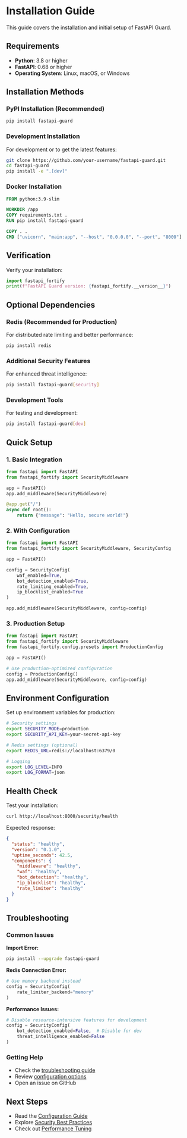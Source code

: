 # Installation Guide

This guide covers the installation and initial setup of FastAPI Guard.

## Requirements

- **Python**: 3.8 or higher
- **FastAPI**: 0.68 or higher
- **Operating System**: Linux, macOS, or Windows

## Installation Methods

### PyPI Installation (Recommended)

```bash
pip install fastapi-guard
```

### Development Installation

For development or to get the latest features:

```bash
git clone https://github.com/your-username/fastapi-guard.git
cd fastapi-guard
pip install -e ".[dev]"
```

### Docker Installation

```dockerfile
FROM python:3.9-slim

WORKDIR /app
COPY requirements.txt .
RUN pip install fastapi-guard

COPY . .
CMD ["uvicorn", "main:app", "--host", "0.0.0.0", "--port", "8000"]
```

## Verification

Verify your installation:

```python
import fastapi_fortify
print(f"FastAPI Guard version: {fastapi_fortify.__version__}")
```

## Optional Dependencies

### Redis (Recommended for Production)

For distributed rate limiting and better performance:

```bash
pip install redis
```

### Additional Security Features

For enhanced threat intelligence:

```bash
pip install fastapi-guard[security]
```

### Development Tools

For testing and development:

```bash
pip install fastapi-guard[dev]
```

## Quick Setup

### 1. Basic Integration

```python
from fastapi import FastAPI
from fastapi_fortify import SecurityMiddleware

app = FastAPI()
app.add_middleware(SecurityMiddleware)

@app.get("/")
async def root():
    return {"message": "Hello, secure world!"}
```

### 2. With Configuration

```python
from fastapi import FastAPI
from fastapi_fortify import SecurityMiddleware, SecurityConfig

app = FastAPI()

config = SecurityConfig(
    waf_enabled=True,
    bot_detection_enabled=True,
    rate_limiting_enabled=True,
    ip_blocklist_enabled=True
)

app.add_middleware(SecurityMiddleware, config=config)
```

### 3. Production Setup

```python
from fastapi import FastAPI
from fastapi_fortify import SecurityMiddleware
from fastapi_fortify.config.presets import ProductionConfig

app = FastAPI()

# Use production-optimized configuration
config = ProductionConfig()
app.add_middleware(SecurityMiddleware, config=config)
```

## Environment Configuration

Set up environment variables for production:

```bash
# Security settings
export SECURITY_MODE=production
export SECURITY_API_KEY=your-secret-api-key

# Redis settings (optional)
export REDIS_URL=redis://localhost:6379/0

# Logging
export LOG_LEVEL=INFO
export LOG_FORMAT=json
```

## Health Check

Test your installation:

```bash
curl http://localhost:8000/security/health
```

Expected response:
```json
{
  "status": "healthy",
  "version": "0.1.0",
  "uptime_seconds": 42.5,
  "components": {
    "middleware": "healthy",
    "waf": "healthy",
    "bot_detection": "healthy",
    "ip_blocklist": "healthy",
    "rate_limiter": "healthy"
  }
}
```

## Troubleshooting

### Common Issues

**Import Error:**
```bash
pip install --upgrade fastapi-guard
```

**Redis Connection Error:**
```python
# Use memory backend instead
config = SecurityConfig(
    rate_limiter_backend="memory"
)
```

**Performance Issues:**
```python
# Disable resource-intensive features for development
config = SecurityConfig(
    bot_detection_enabled=False,  # Disable for dev
    threat_intelligence_enabled=False
)
```

### Getting Help

- Check the [troubleshooting guide](troubleshooting.md)
- Review [configuration options](configuration.md)
- Open an issue on GitHub

## Next Steps

- Read the [Configuration Guide](configuration.md)
- Explore [Security Best Practices](security-guide.md)
- Check out [Performance Tuning](performance.md)